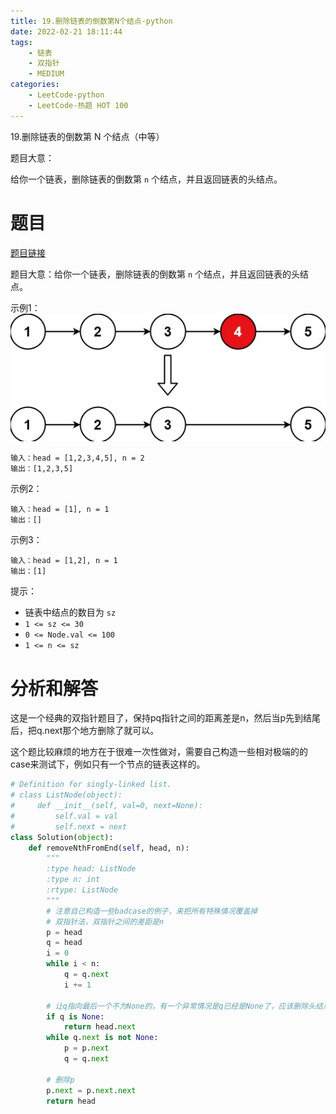 ```yaml
---
title: 19.删除链表的倒数第N个结点-python
date: 2022-02-21 18:11:44
tags:
    - 链表
    - 双指针
    - MEDIUM
categories:
	- LeetCode-python
	- LeetCode-热题 HOT 100
---
```


19.删除链表的倒数第 N 个结点（中等）

题目大意：

给你一个链表，删除链表的倒数第 ```n``` 个结点，并且返回链表的头结点。

<!--more-->

# 题目

[题目链接](https://leetcode-cn.com/problems/remove-nth-node-from-end-of-list/)

题目大意：给你一个链表，删除链表的倒数第 ```n``` 个结点，并且返回链表的头结点。

示例1：
![](/images/2022-02-21-23-49-06.png)
```
输入：head = [1,2,3,4,5], n = 2
输出：[1,2,3,5]
```

示例2：
```
输入：head = [1], n = 1
输出：[]
```

示例3：
```
输入：head = [1,2], n = 1
输出：[1]
```

提示：
- 链表中结点的数目为 ```sz```
- ```1 <= sz <= 30```
- ```0 <= Node.val <= 100```
- ```1 <= n <= sz```


# 分析和解答

这是一个经典的双指针题目了，保持pq指针之间的距离差是n，然后当p先到结尾后，把q.next那个地方删除了就可以。

这个题比较麻烦的地方在于很难一次性做对，需要自己构造一些相对极端的的case来测试下，例如只有一个节点的链表这样的。

```python
# Definition for singly-linked list.
# class ListNode(object):
#     def __init__(self, val=0, next=None):
#         self.val = val
#         self.next = next
class Solution(object):
    def removeNthFromEnd(self, head, n):
        """
        :type head: ListNode
        :type n: int
        :rtype: ListNode
        """
        # 注意自己构造一些badcase的例子，来把所有特殊情况覆盖掉
        # 双指针法，双指针之间的差距是n
        p = head
        q = head
        i = 0
        while i < n:
            q = q.next
            i += 1

        # 让q指向最后一个不为None的，有一个异常情况是q已经是None了，应该删除头结点
        if q is None:
            return head.next
        while q.next is not None:
            p = p.next
            q = q.next
        
        # 删除p
        p.next = p.next.next
        return head
```